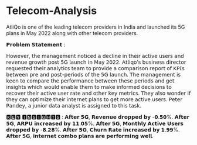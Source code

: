 # Telecom-Analysis
AtliQo is one of the leading telecom providers in India and launched its 5G plans in May 2022 along with other telecom providers.

𝗣𝗿𝗼𝗯𝗹𝗲𝗺 𝗦𝘁𝗮𝘁𝗲𝗺𝗲𝗻𝘁 :


𝖧𝗈𝗐𝖾𝗏𝖾𝗋, 𝗍𝗁𝖾 𝗆𝖺𝗇𝖺𝗀𝖾𝗆𝖾𝗇𝗍 𝗇𝗈𝗍𝗂𝖼𝖾𝖽 𝖺 𝖽𝖾𝖼𝗅𝗂𝗇𝖾 𝗂𝗇 𝗍𝗁𝖾𝗂𝗋 𝖺𝖼𝗍𝗂𝗏𝖾 𝗎𝗌𝖾𝗋𝗌 𝖺𝗇𝖽 𝗋𝖾𝗏𝖾𝗇𝗎𝖾 𝗀𝗋𝗈𝗐𝗍𝗁 𝗉𝗈𝗌𝗍 𝟧𝖦 𝗅𝖺𝗎𝗇𝖼𝗁 𝗂𝗇 𝖬𝖺𝗒 𝟤𝟢𝟤𝟤. 𝖠𝗍𝗅𝗂𝗊𝗈’𝗌 𝖻𝗎𝗌𝗂𝗇𝖾𝗌𝗌 𝖽𝗂𝗋𝖾𝖼𝗍𝗈𝗋 𝗋𝖾𝗊𝗎𝖾𝗌𝗍𝖾𝖽 𝗍𝗁𝖾𝗂𝗋 𝖺𝗇𝖺𝗅𝗒𝗍𝗂𝖼𝗌 𝗍𝖾𝖺𝗆 𝗍𝗈 𝗉𝗋𝗈𝗏𝗂𝖽𝖾 𝖺 𝖼𝗈𝗆𝗉𝖺𝗋𝗂𝗌𝗈𝗇 𝗋𝖾𝗉𝗈𝗋𝗍 𝗈𝖿 𝖪𝖯𝖨𝗌 𝖻𝖾𝗍𝗐𝖾𝖾𝗇 𝗉𝗋𝖾 𝖺𝗇𝖽 𝗉𝗈𝗌𝗍-𝗉𝖾𝗋𝗂𝗈𝖽𝗌 𝗈𝖿 𝗍𝗁𝖾 𝟧𝖦 𝗅𝖺𝗎𝗇𝖼𝗁. 𝖳𝗁𝖾 𝗆𝖺𝗇𝖺𝗀𝖾𝗆𝖾𝗇𝗍 𝗂𝗌 𝗄𝖾𝖾𝗇 𝗍𝗈 𝖼𝗈𝗆𝗉𝖺𝗋𝖾 𝗍𝗁𝖾 𝗉𝖾𝗋𝖿𝗈𝗋𝗆𝖺𝗇𝖼𝖾 𝖻𝖾𝗍𝗐𝖾𝖾𝗇 𝗍𝗁𝖾𝗌𝖾 𝗉𝖾𝗋𝗂𝗈𝖽𝗌 𝖺𝗇𝖽 𝗀𝖾𝗍 𝗂𝗇𝗌𝗂𝗀𝗁𝗍𝗌 𝗐𝗁𝗂𝖼𝗁 𝗐𝗈𝗎𝗅𝖽 𝖾𝗇𝖺𝖻𝗅𝖾 𝗍𝗁𝖾𝗆 𝗍𝗈 𝗆𝖺𝗄𝖾 𝗂𝗇𝖿𝗈𝗋𝗆𝖾𝖽 𝖽𝖾𝖼𝗂𝗌𝗂𝗈𝗇𝗌 𝗍𝗈 𝗋𝖾𝖼𝗈𝗏𝖾𝗋 𝗍𝗁𝖾𝗂𝗋 𝖺𝖼𝗍𝗂𝗏𝖾 𝗎𝗌𝖾𝗋 𝗋𝖺𝗍𝖾 𝖺𝗇𝖽 𝗈𝗍𝗁𝖾𝗋 𝗄𝖾𝗒 𝗆𝖾𝗍𝗋𝗂𝖼𝗌. 𝖳𝗁𝖾𝗒 𝖺𝗅𝗌𝗈 𝗐𝗈𝗇𝖽𝖾𝗋 𝗂𝖿 𝗍𝗁𝖾𝗒 𝖼𝖺𝗇 𝗈𝗉𝗍𝗂𝗆𝗂𝗓𝖾 𝗍𝗁𝖾𝗂𝗋 𝗂𝗇𝗍𝖾𝗋𝗇𝖾𝗍 𝗉𝗅𝖺𝗇𝗌 𝗍𝗈 𝗀𝖾𝗍 𝗆𝗈𝗋𝖾 𝖺𝖼𝗍𝗂𝗏𝖾 𝗎𝗌𝖾𝗋𝗌. 𝖯𝖾𝗍𝖾𝗋 𝖯𝖺𝗇𝖽𝖾𝗒, 𝖺 𝗃𝗎𝗇𝗂𝗈𝗋 𝖽𝖺𝗍𝖺 𝖺𝗇𝖺𝗅𝗒𝗌𝗍 𝗂𝗌 𝖺𝗌𝗌𝗂𝗀𝗇𝖾𝖽 𝗍𝗈 𝗍𝗁𝗂𝗌 𝗍𝖺𝗌𝗄.

🅺🅴🆈 🅸🅽🆂🅸🅶🅷🆃🆂 :
𝗔𝗳𝘁𝗲𝗿 𝟱𝗚, 𝗥𝗲𝘃𝗲𝗻𝘂𝗲 𝗱𝗿𝗼𝗽𝗽𝗲𝗱 𝗯𝘆 -𝟬.𝟱𝟬%.
𝗔𝗳𝘁𝗲𝗿 𝟱𝗚, 𝗔𝗥𝗣𝗨 𝗶𝗻𝗰𝗿𝗲𝗮𝘀𝗲𝗱 𝗯𝘆 𝟭𝟭.𝟬𝟱%.
𝗔𝗳𝘁𝗲𝗿 𝟱𝗚, 𝗠𝗼𝗻𝘁𝗵𝗹𝘆 𝗔𝗰𝘁𝗶𝘃𝗲 𝗨𝘀𝗲𝗿𝘀 𝗱𝗿𝗼𝗽𝗽𝗲𝗱 𝗯𝘆 -𝟴.𝟮𝟴%.
𝗔𝗳𝘁𝗲𝗿 𝟱𝗚, 𝗖𝗵𝘂𝗿𝗻 𝗥𝗮𝘁𝗲 𝗶𝗻𝗰𝗿𝗲𝗮𝘀𝗲𝗱 𝗯𝘆 𝟭.𝟵𝟵%.
𝗔𝗳𝘁𝗲𝗿 𝟱𝗚, 𝗶𝗻𝘁𝗲𝗿𝗻𝗲𝘁 𝗰𝗼𝗺𝗯𝗼 𝗽𝗹𝗮𝗻𝘀 𝗮𝗿𝗲 𝗽𝗲𝗿𝗳𝗼𝗿𝗺𝗶𝗻𝗴 𝘄𝗲𝗹𝗹.
